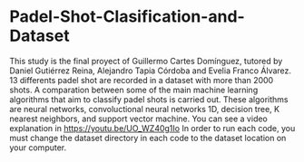 # Padel-Shot-Clasification-and-Dataset
This study is the final proyect of Guillermo Cartes Domínguez, tutored by Daniel Gutiérrez Reina, Alejandro Tapia Córdoba and Evelia Franco Álvarez. 13 differents padel shot are recorded in a dataset with more than 2000 shots. A comparation between some of the main machine learning algorithms that aim to classify padel shots is carried out. These algorithms are neural networks, convoluctional neural networks 1D, decision tree, K nearest neighbors, and support vector machine. You can see a video explanation in https://youtu.be/UO_WZ40g1Io
In order to run each code, you must change the dataset directory in each code to the dataset location on your computer.
